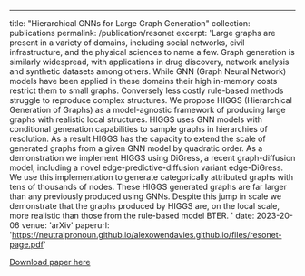 ---
title: "Hierarchical GNNs for Large Graph Generation"
collection: publications
permalink: /publication/resonet
excerpt: 'Large graphs are present in a variety of domains, including social networks, civil infrastructure, and the physical sciences to name a few. Graph generation is similarly widespread, with applications in drug discovery, network analysis and synthetic datasets among others. While GNN (Graph Neural Network) models have been applied in these domains their high in-memory costs restrict them to small graphs. Conversely less costly rule-based methods struggle to reproduce complex structures. We propose HIGGS (Hierarchical Generation of Graphs) as a model-agnostic framework of producing large graphs with realistic local structures. HIGGS uses GNN models with conditional generation capabilities to sample graphs in hierarchies of resolution. As a result HIGGS has the capacity to extend the scale of generated graphs from a given GNN model by quadratic order. As a demonstration we implement HIGGS using DiGress, a recent graph-diffusion model, including a novel edge-predictive-diffusion variant edge-DiGress. We use this implementation to generate categorically attributed graphs with tens of thousands of nodes. These HIGGS generated graphs are far larger than any previously produced using GNNs. Despite this jump in scale we demonstrate that the graphs produced by HIGGS are, on the local scale, more realistic than those from the rule-based model BTER. '
date: 2023-20-06
venue: 'arXiv'
paperurl: 'https://neutralpronoun.github.io/alexowendavies.github.io/files/resonet-page.pdf'

[Download paper here](https://neutralpronoun.github.io/alexowendavies.github.io/files/resonet-page.pdf)